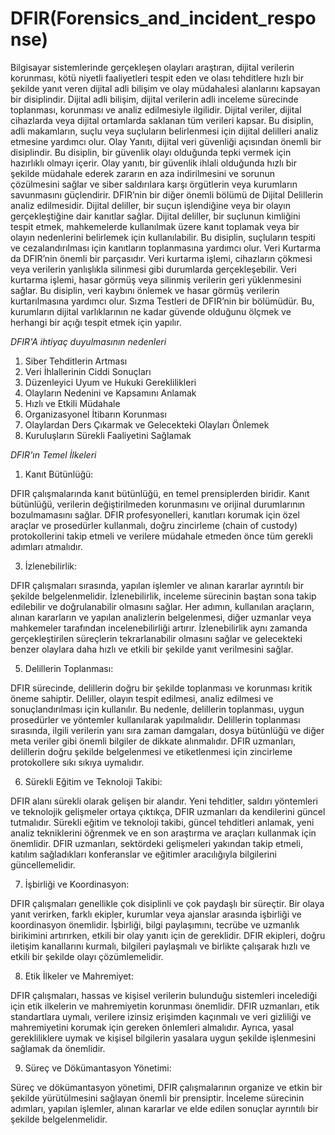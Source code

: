 # DFIR(Forensics_and_incident_response)
Bilgisayar sistemlerinde gerçekleşen olayları araştıran, dijital verilerin korunması, kötü niyetli faaliyetleri tespit eden ve olası tehditlere hızlı bir şekilde yanıt veren dijital adli bilişim ve olay müdahalesi alanlarını kapsayan bir disiplindir. 
Dijital adli bilişim, dijital verilerin adli inceleme sürecinde toplanması, korunması ve analiz edilmesiyle ilgilidir. Dijital veriler, dijital cihazlarda veya dijital ortamlarda saklanan tüm verileri kapsar. Bu disiplin, adli makamların, suçlu veya suçluların belirlenmesi için dijital delilleri analiz etmesine yardımcı olur. Olay Yanıtı, dijital veri güvenliği açısından önemli bir disiplindir. Bu disiplin, bir güvenlik olayı olduğunda tepki vermek için hazırlıklı olmayı içerir. Olay yanıtı, bir güvenlik ihlali olduğunda hızlı bir şekilde müdahale ederek zararın en aza indirilmesini ve sorunun çözülmesini sağlar ve siber saldırılara karşı örgütlerin veya kurumların savunmasını güçlendirir. DFIR’nin bir diğer önemli bölümü de Dijital Delillerin analiz edilmesidir. Dijital deliller, bir suçun işlendiğine veya bir olayın gerçekleştiğine dair kanıtlar sağlar. Dijital deliller, bir suçlunun kimliğini tespit etmek, mahkemelerde kullanılmak üzere kanıt toplamak veya bir olayın nedenlerini belirlemek için kullanılabilir. Bu disiplin, suçluların tespiti ve cezalandırılması için kanıtların toplanmasına yardımcı olur. Veri Kurtarma da DFIR’nin önemli bir parçasıdır. Veri kurtarma işlemi, cihazların çökmesi veya verilerin yanlışlıkla silinmesi gibi durumlarda gerçekleşebilir. Veri kurtarma işlemi, hasar görmüş veya silinmiş verilerin geri yüklenmesini sağlar. Bu disiplin, veri kaybını önlemek ve hasar görmüş verilerin kurtarılmasına yardımcı olur.
Sızma Testleri de DFIR’nin bir bölümüdür. Bu, kurumların dijital varlıklarının ne kadar güvende olduğunu ölçmek ve herhangi bir açığı tespit etmek için yapılır.

*DFIR'A ihtiyaç duyulmasının nedenleri*

1. Siber Tehditlerin Artması
2. Veri İhlallerinin Ciddi Sonuçları
3. Düzenleyici Uyum ve Hukuki Gereklilikleri
4. Olayların Nedenini ve Kapsamını Anlamak
5. Hızlı ve Etkili Müdahale
6.  Organizasyonel İtibarın Korunması
7.  Olaylardan Ders Çıkarmak ve Gelecekteki Olayları Önlemek
8.  Kuruluşların Sürekli Faaliyetini Sağlamak
   
*DFIR'ın Temel İlkeleri*

1) Kanıt Bütünlüğü:

DFIR çalışmalarında kanıt bütünlüğü, en temel prensiplerden biridir. 
Kanıt bütünlüğü, verilerin değiştirilmeden korunmasını ve orijinal durumlarının bozulmamasını sağlar.
DFIR profesyonelleri, kanıtları korumak için özel araçlar ve prosedürler kullanmalı, doğru zincirleme (chain of custody) protokollerini takip etmeli ve verilere müdahale etmeden önce tüm gerekli adımları atmalıdır.

3) İzlenebilirlik:
   
DFIR çalışmaları sırasında, yapılan işlemler ve alınan kararlar ayrıntılı bir şekilde belgelenmelidir. İzlenebilirlik, inceleme sürecinin baştan sona takip edilebilir ve doğrulanabilir olmasını sağlar. Her adımın, kullanılan araçların, alınan kararların ve yapılan analizlerin belgelenmesi, diğer uzmanlar veya mahkemeler tarafından incelenebilirliği artırır. İzlenebilirlik aynı zamanda gerçekleştirilen süreçlerin tekrarlanabilir olmasını sağlar ve gelecekteki benzer olaylara daha hızlı ve etkili bir şekilde yanıt verilmesini sağlar.

5) Delillerin Toplanması:
   
DFIR sürecinde, delillerin doğru bir şekilde toplanması ve korunması kritik öneme sahiptir. Deliller, olayın tespit edilmesi, analiz edilmesi ve sonuçlandırılması için kullanılır. Bu nedenle, delillerin toplanması, uygun prosedürler ve yöntemler kullanılarak yapılmalıdır. Delillerin toplanması sırasında, ilgili verilerin yanı sıra zaman damgaları, dosya bütünlüğü ve diğer meta veriler gibi önemli bilgiler de dikkate alınmalıdır. DFIR uzmanları, delillerin doğru şekilde belgelenmesi ve etiketlenmesi için zincirleme protokollere sıkı sıkıya uymalıdır.

6) Sürekli Eğitim ve Teknoloji Takibi:
   
DFIR alanı sürekli olarak gelişen bir alandır. Yeni tehditler, saldırı yöntemleri ve teknolojik gelişmeler ortaya çıktıkça, DFIR uzmanları da kendilerini güncel tutmalıdır. Sürekli eğitim ve teknoloji takibi, güncel tehditleri anlamak, yeni analiz tekniklerini öğrenmek ve en son araştırma ve araçları kullanmak için önemlidir. DFIR uzmanları, sektördeki gelişmeleri yakından takip etmeli, katılım sağladıkları konferanslar ve eğitimler aracılığıyla bilgilerini güncellemelidir.

7) İşbirliği ve Koordinasyon:

DFIR çalışmaları genellikle çok disiplinli ve çok paydaşlı bir süreçtir. Bir olaya yanıt verirken, farklı ekipler, kurumlar veya ajanslar arasında işbirliği ve koordinasyon önemlidir. İşbirliği, bilgi paylaşımını, tecrübe ve uzmanlık birikimini artırırken, etkili bir olay yanıtı için de gereklidir. DFIR ekipleri, doğru iletişim kanallarını kurmalı, bilgileri paylaşmalı ve birlikte çalışarak hızlı ve etkili bir şekilde olayı çözümlemelidir.

8) Etik İlkeler ve Mahremiyet:
   
DFIR çalışmaları, hassas ve kişisel verilerin bulunduğu sistemleri incelediği için etik ilkelerin ve mahremiyetin korunması önemlidir. DFIR uzmanları, etik standartlara uymalı, verilere izinsiz erişimden kaçınmalı ve veri gizliliği ve mahremiyetini korumak için gereken önlemleri almalıdır. Ayrıca, yasal gerekliliklere uymak ve kişisel bilgilerin yasalara uygun şekilde işlenmesini sağlamak da önemlidir.

9) Süreç ve Dökümantasyon Yönetimi:

Süreç ve dökümantasyon yönetimi, DFIR çalışmalarının organize ve etkin bir şekilde yürütülmesini sağlayan önemli bir prensiptir.
İnceleme sürecinin adımları, yapılan işlemler, alınan kararlar ve elde edilen sonuçlar ayrıntılı bir şekilde belgelenmelidir.  

